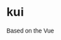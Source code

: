 # kui
Based on the Vue
<template>
  <div id="app">
    <div style="height: 60px"></div>
    <!-- <k-row>
      <k-col span="1"><div style="height: 50px; background: #eee"></div></k-col>
      <k-col span="1"><div style="height: 50px; background: #eee"></div></k-col>
      <k-col span="1"><div style="height: 50px; background: #eee"></div></k-col>
      <k-col span="1"><div style="height: 50px; background: #eee"></div></k-col>
      <k-col span="1"><div style="height: 50px; background: #eee"></div></k-col>
      <k-col span="1"><div style="height: 50px; background: #eee"></div></k-col>
      <k-col span="1"><div style="height: 50px; background: #eee"></div></k-col>
      <k-col span="1"><div style="height: 50px; background: #eee"></div></k-col>
      <k-col span="1"><div style="height: 50px; background: #eee"></div></k-col>
      <k-col span="1"><div style="height: 50px; background: #eee"></div></k-col>
      <k-col span="1"><div style="height: 50px; background: #eee"></div></k-col>
      <k-col span="1"><div style="height: 50px; background: #eee"></div></k-col>
    </k-row>
    <div style="height:20px;clear:both"></div>
    <k-row>
      <k-col span="3" right="3"><div style="height: 50px; background: #eee"></div></k-col>
      <k-col span="3"><div style="height: 50px; background: #eee"></div></k-col>
      <k-col span="3"><div style="height: 50px; background: #eee"></div></k-col>
    </k-row>
    <div style="height:20px;clear:both"></div>
    <k-row>
      <k-col span="2" left="2"><div style="height: 50px; background: #eee"></div></k-col>
      <k-col span="2" left="2"><div style="height: 50px; background: #eee"></div></k-col>
      <k-col span="2" left="2"><div style="height: 50px; background: #eee"></div></k-col>
    </k-row>
    <div style="height:20px;clear:both"></div>
    <k-button radius="no">示例</k-button>
    <div style="height:20px;clear:both"></div>
    <k-button>示例</k-button>
    <div style="height:20px;clear:both"></div>
    <k-button size="large">示例</k-button>
    <k-button size="normal">示例</k-button>
    <k-button size="small">示例</k-button>
    <k-button size="mini">示例</k-button>
    <div style="height:20px;clear:both"></div>
    <k-button>示例</k-button>
    <k-button type="info">示例</k-button>
    <k-button type="primary">示例</k-button>
    <k-button type="success">示例</k-button>
    <k-button type="warning">示例</k-button>
    <k-button type="danger">示例</k-button>
    <k-button type="text">示例</k-button>
    <k-button type="danger" status="disable">示例</k-button>
    <div style="height:20px;clear:both"></div>
    <k-button iconBefore="fa fa-heart" :callBack="this.clickCallBack">示例</k-button>
    <k-button iconAfter="fa fa-chrome">示例</k-button>
    <div style="height:20px;clear:both"></div>
    <k-button type="danger" size="large" width="300px">示例</k-button>
    <div style="height:20px;clear:both"></div>
    <k-switch :callBack="switchCallBack"></k-switch>
    <div style="height:20px;clear:both"></div>
    <k-button-group radius="no">
      <k-button>Left</k-button>
      <k-button>Mid</k-button>
      <k-button width="100px">Mid</k-button>
      <k-button>Mid</k-button>
      <k-button>Right</k-button>
    </k-button-group>
    <div style="height:20px;clear:both"></div>
    <k-button-group>
      <k-button type="info">Left</k-button>
      <k-button type="success">Mid</k-button>
      <k-button type="warning">Mid</k-button>
      <k-button type="danger">Mid</k-button>
      <k-button>Mid</k-button>
      <k-button type="primary">Right</k-button>
    </k-button-group>
    <div style="height:20px;clear:both"></div>
    <k-drop-down :menu="[
        {text: 'Menu one'},
        {text: 'Menu two'},
        {text: 'Menu three'}
      ]">Dropdown</k-drop-down>
    <k-drop-down icon="fa fa-chrome" type="info" :menu="[
        {text: 'Menu one', icon: 'fa fa-heart'},
        {text: 'Menu two'},
        {text: 'Menu three'}
      ]">Dropdown</k-drop-down>
    <k-drop-down type="primary" :menu="[
        {text: 'Menu one'},
        {text: 'Menu two'},
        {text: 'Menu three'}
      ]">Dropdown</k-drop-down>
    <k-drop-down type="success" :menu="[
        {text: 'Menu one'},
        {text: 'Menu two'},
        {text: 'Menu three'}
      ]">Dropdown</k-drop-down>
    <k-drop-down type="warning" :menu="[
      {text: 'Menu one'},
      {text: 'Menu two'},
      {text: 'Menu three'}
      ]">Dropdown</k-drop-down>
    <k-drop-down type="danger" :menu="[
        {text: 'Menu one'},
        {text: 'Menu two'},
        {text: 'Menu threexxxxxxxxxxxxxxxxxxx'}
      ]">Dropdown</k-drop-down>
    <div style="height:20px;clear:both"></div>
    <k-page :pageSet="{
        current: 1,
        total: 20,
        callBack: pageCallBack
      }"></k-page>
    <div style="height:20px;clear:both"></div>
    <k-page :pageSet="{
        current: 1,
        total: 20,
        size: 'small',
        callBack: pageCallBack
      }"></k-page>
    <div style="height:20px;clear:both"></div>
    <k-button :callBack="notification">Notification</k-button>
    <k-button :callBack="autoClosenotification">Notification AutoClose</k-button>
    <k-button :callBack="delayClosenotification">Notification Delay 5S</k-button>
    <div style="height:20px;clear:both"></div>
    <k-animate direction="left" delay="300">
      <k-button :callBack="message">Message</k-button>
      <k-button :callBack="messageClose">Message close</k-button>
    </k-animate>
    <div style="height:20px;clear:both"></div>
    <k-button iconBefore="fa fa-chrome" :callBack="dialog" type="success">Dialog</k-button>
    <k-button :callBack="dialog2">Dialog2</k-button>
    <div style="height:20px;clear:both"></div>
    <k-alert size="small">This is Alert</k-alert>
    <div style="height:20px;clear:both"></div>
    <k-alert type="info" size="large">This is Alert</k-alert>
    <div style="height:20px;clear:both"></div>
    <k-alert type="warning">This is Alert</k-alert>
    <div style="height:20px;clear:both"></div>
    <k-alert type="danger">This is Alert</k-alert>
    <div style="height:20px;clear:both"></div>
    <k-alert type="success" close="true">This is Alert</k-alert>
    <div style="height:20px;clear:both"></div>
    <k-breadcrumb :set="{
        data: [
          {label: 'One'},
          {label: 'Two'},
          {label: 'Three'}
        ]
      }"></k-breadcrumb>
    <div style="height:20px;clear:both"></div>
    <k-menu
      current="Menu-0"
      :menu="[
        {title: '谷歌浏览器', icon: 'fa fa-chrome', key: 'Menu-0', menu: [
          {title: 'menu-0', icon: 'fa fa-chrome', key: 'menu-0', callBack: clickCallBack},
          {title: 'menu-1', icon: 'fa fa-search', key: 'menu-1'},
          {title: 'menu-2', key: 'menu-2'},
          {title: 'menu-3', key: 'menu-3'}
        ]},
        {title: 'Menu-1', key: 'Menu-1', callBack: clickCallBack, menu: [
          {title: 'xxxxxxxxxxxxxxxxxxxxx', icon: 'fa fa-chrome', key: 'menu-0'},
          {title: 'menu-1', icon: 'fa fa-search', key: 'menu-1'},
          {title: 'menu-2', icon: 'fa fa-chrome', key: 'menu-2'},
          {title: 'menu-3', icon: 'fa fa-search', key: 'menu-3'}
        ]},
        {title: 'Menu-2', key: 'Menu-2'},
        {title: 'Menu-3', key: 'Menu-3'},
        {title: 'Menu-4', key: 'Menu-4'}
      ]"></k-menu>
      <div style="height:20px;clear:both"></div>
      <div style="width: 250px">
        <k-menu
          direction="y"
          current="Menu-0"
          :menu="[
            {title: '谷歌浏览器', icon: 'fa fa-chrome', key: 'Menu-0', menu: [
              {title: 'menu-0', key: 'menu-0', callBack: clickCallBack},
              {title: 'menu-1', key: 'menu-1'},
              {title: 'menu-2', icon: 'fa fa-chrome', key: 'menu-2'},
              {title: 'menu-3', icon: 'fa fa-search', key: 'menu-3'}
            ]},
            {title: 'Menu-1', key: 'Menu-1', menu: [
              {title: 'xxxxxxxxxxxxxxxxxxxxx', icon: 'fa fa-chrome', key: 'menu-0'},
              {title: 'menu-1', icon: 'fa fa-search', key: 'menu-1'},
              {title: 'menu-2', icon: 'fa fa-chrome', key: 'menu-2'},
              {title: 'menu-3', icon: 'fa fa-search', key: 'menu-3'}
            ]},
            {title: 'Menu-2', key: 'Menu-2'},
            {title: 'Menu-3', key: 'Menu-3'},
            {title: 'Menu-4', key: 'Menu-4'}
          ]"></k-menu>
        </div>
    <div style="height:20px;clear:both"></div>
    <div style="width: 250px">
      <k-menu
        direction="y"
        current="Menu-0"
        border="none"
        :menu="[
          {title: '谷歌浏览器', icon: 'fa fa-chrome', key: 'Menu-0', menu: [
            {title: 'menu-0', key: 'menu-0', callBack: clickCallBack},
            {title: 'menu-1', key: 'menu-1'},
            {title: 'menu-2', icon: 'fa fa-chrome', key: 'menu-2'},
            {title: 'menu-3', icon: 'fa fa-search', key: 'menu-3'}
          ]},
          {title: 'Menu-1', key: 'Menu-1', menu: [
            {title: 'xxxxxxxxxxxxxxxxxxxxx', icon: 'fa fa-chrome', key: 'menu-0'},
            {title: 'menu-1', icon: 'fa fa-search', key: 'menu-1'},
            {title: 'menu-2', icon: 'fa fa-chrome', key: 'menu-2'},
            {title: 'menu-3', icon: 'fa fa-search', key: 'menu-3'}
          ]},
          {title: 'Menu-2', key: 'Menu-2'},
          {title: 'Menu-3', key: 'Menu-3'},
          {title: 'Menu-4', key: 'Menu-4'}
        ]"></k-menu>
      </div>
      <div style="height:20px;clear:both"></div>
      <k-tabs :set="{
          tabs: [
            {key: 'one', title: 'One'},
            {key: 'two', title: 'Two'},
            {key: 'three', title: 'Three'}
          ],
          current: 'one',
          animate: true
          /*animate: {
            direction: 'top',
            delay: 50
          }*/
        }">
        <div slot="one" style="height:1000px;text-align:center;line-height:400px;">T1</div>
        <div slot="two" style="height:400px;text-align:center;line-height:400px;">T2</div>
        <div slot="three" style="height:400px;text-align:center;line-height:400px;">T3</div>
      </k-tabs>
      <div style="height: 20px;clear:both"></div>
      <k-input value="Basic input"></k-input>
      <div style="height: 20px;clear:both"></div>
      <k-input iconBefore="fa fa-chrome" placeholder="Chrome"></k-input>
      <div style="height: 20px;clear:both"></div>
      <k-input textAfter="@"></k-input>
      <div style="height: 20px;clear:both"></div>
      <k-input textBefore="账号"></k-input>
      <div style="height: 20px;clear:both"></div>
      <k-input textBefore="密码" type="password"></k-input>
      <div style="height: 20px;clear:both"></div>
      <k-input textBefore="Http://" :onchange="inputValueChange"></k-input>
      <div style="height: 20px;clear:both"></div>
      <k-input :selectBefore="[
        {key: 'Http://', text: 'Http://'},
        {key: 'Https://', text: 'Https://'}
        ]" :selectAfter="[
        {key: '.cn', text: '.cn'}
        ]" :onchange="inputValueChange"></k-input>
      <div style="height: 20px;clear:both"></div>
      <k-input :onchange="inputValueChange" iconAfter="fa fa-search" placeholder="Search..." :btnCallBack="{
        after: clickCallBack
        }"></k-input>
      <div style="height: 20px;clear:both"></div>
      <k-select :select="[
        {text: 'Andy', key: 'Andy'},
        {text: 'Kid', key: 'Kid'},
        {text: 'Fzx', key: 'Fzx'},
        {text: 'Pawn', key: 'Pawn'},
        {text: 'Xiao', key: 'Xiao'},
        {text: 'Bengi', key: 'Bengi'},
        {text: 'WeiXiao', key: 'WeiXiao'}
      ]" :selectChange="selectValueChange"></k-select>
      <div style="height: 20px;clear:both"></div>
      <k-select :select="[
        {text: 'Andy', key: 'Andy'},
        {text: 'Kid', key: 'Kid'},
        {text: 'Fzx', key: 'Fzx'},
        {text: 'Pawn', key: 'Pawn'}
      ]" width="160px"></k-select>
      <div style="height: 20px;clear:both"></div>
      <k-select input="true" :select="[
        {text: 'Andy', key: 'Andy'},
        {text: 'Kid', key: 'Kid'},
        {text: 'Fzx', key: 'Fzx'},
        {text: 'Pawn', key: 'Pawn'},
        {text: 'Xiao', key: 'Xiao'},
        {text: 'Bengi', key: 'Bengi'},
        {text: 'WeiXiaoxxxxxxxxxxxxxxxxxxx', key: 'WeiXiao'}
      ]" :selectChange="selectValueChange" placeholder="Please input"></k-select>
      <div style="height: 20px;clear:both"></div>
      <k-cascader width="200px"
        :onchange="cascaderChange"
        placeholder="input this"
        :select="[
          {key: 'chongqing',text: 'chongqing', select: [
            {key: 'c0-xxxx', text: 'c0-xxxx', select: [
              {key: 'c0-xxx', text: 'c0-xxx', select: [
                {key: 'c0-xx', text: 'c0-xx', select: [
                  {key: 'c0-x', text: 'c0-x', select: [
                    {key: 'c0', text: 'c0'}
                  ]}
                ]},
                {key: 'c0-x', text: 'c0-x'},
              ]},
            ]},
            {key: 'c1-xxxx', text: 'c1-xxxx', select: [
              {key: 'c1-xxx', text: 'c1-xxx', select: [
                {key: 'c1-xx', text: 'c1-xx'},
                {key: 'c1-x', text: 'c1-x'},
              ]},
            ]},
            {key: 'c2-xxxx', text: 'c2-xxxx', select: [
              {key: 'c2-xxx', text: 'c2-xxx', select: [
                {key: 'c2-xx', text: 'c2-xx'},
                {key: 'c2-x', text: 'c2-x'},
              ]},
            ]},
            {key: 'c3-xxxx', text: 'c3-xxxx', select: [
              {key: 'c3-xxx', text: 'c3-xxx', select: [
                {key: 'c3-xx', text: 'c3-xx'},
                {key: 'c3-x', text: 'c3-x'},
              ]},
            ]},
          ]},
          {key: 'beijing', text: 'beijing', select: [
            {key: 'b0-xxxx', text: 'b0-xxxx', select: [
              {key: 'b0-xxx', text: 'b0-xxx', select: [
                {key: 'b0-xx', text: 'b0-xx'},
                {key: 'b0-x', text: 'b0-x'},
              ]},
            ]},
            {key: 'b1-xxxx', text: 'b1-xxxx', select: [
              {key: 'b1-xxx', text: 'b1-xxx', select: [
                {key: 'b1-xx', text: 'b1-xx'},
                {key: 'b1-x', text: 'b1-x'},
              ]},
            ]},
            {key: 'b2-xxxx', text: 'b2-xxxx', select: [
              {key: 'b2-xxx', text: 'b2-xxx', select: [
                {key: 'b2-xx', text: 'b2-xx'},
                {key: 'b2-x', text: 'b2-x'},
              ]},
            ]},
            {key: 'b3-xxxx', text: 'b3-xxxx', select: [
              {key: 'b3-xxx', text: 'b3-xxx', select: [
                {key: 'b3-xx', text: 'b3-xx'},
                {key: 'b3-x', text: 'b3-x'},
              ]},
            ]},
          ]},
          {key: 'shanghai', text: 'shanghai'}
      ]"></k-cascader>
      <div style="height: 20px;clear:both"></div>
      <k-progress percent="80%"></k-progress>
      <div style="height: 20px;clear:both"></div>
      <k-datepicker width="180px" value="2017-01-01 12:34:56" :onchange="datepickerValueChange" accurate="YYYYMMDD"></k-datepicker>
      <div style="height: 20px;clear:both"></div>
      <k-datepicker value="2017-01-01 13:34:56" :onchange="datepickerValueChange" accurate="HHMMSS"></k-datepicker>
      <div style="height: 20px;clear:both"></div>
      <k-datepicker :onchange="datepickerValueChange" accurate="HHMMSS" placeholder="input date"></k-datepicker>
      <div style="height: 20px;clear:both"></div>
      <k-datepicker readonly="readonly" :onchange="datepickerValueChange" placeholder="input date"></k-datepicker>
      <div style="height: 20px;clear:both"></div>
      <k-datepicker startValue="2016-06-26" endValue="2016-08-25" type="range" readonly="readonly" :onchange="datepickerValueChange"></k-datepicker>
      <div style="height: 20px;clear:both"></div>
      <k-datepicker type="range" accurate="HHMMSS" :onchange="datepickerValueChange"></k-datepicker>
      <div style="height: 20px;clear:both"></div>
      <k-backtop background="#20a0ff" scrollTop="100"></k-backtop>
      <div style="height: 20px;clear:both"></div>
      <k-nav :scrollChange="[
        {scrollTop: 500, type: 'default', backgroundColor: '#fff'},
        {scrollTop: 1000, type: 'dark', backgroundColor: '#222', navBorderColor: '#111', navHoverColor: '#eee', navHoverBgColor: '#111'},
        {scrollTop: 1500, type: 'dark', backgroundColor: '#ff4949', navBorderColor: '#cc3333', navHoverColor: '#fff', navHoverBgColor: '#cc3333'},
      ]">
        <span slot="left">
          <img src="/static/img/logo.png" style="height:26px;" /><label style="font-size:18px;font-weight:bold;margin-left: 10px;">Xxx</label><k-input style="margin-left: 20px" :onchange="inputValueChange" iconAfter="fa fa-search" placeholder="Search..." :btnCallBack="{
            after: clickCallBack
            }"></k-input>
        </span>
        <ul slot="right">
          <li class="k-nav-current">Home</li>
          <li>Faker</li>
          <li>Pawn</li>
          <li>Imp</li>
          <label>
            <img src="/static/img/dog.jpg" style="height:26px;display:inline-block"/>
            <a>登录</a>
            <a>登出</a>
          </label>
        </ul>
      </k-nav>
      <k-nav type="dark" position="fixed-bottom" backgroundColor="#222" navBorderColor="#111" navHoverColor="#eee" navHoverBgColor="#111">
        <span slot="right">
          <img src="/static/img/logo.png" style="height:26px;" />
          <k-input :onchange="inputValueChange" iconAfter="fa fa-search" placeholder="Search..." :btnCallBack="{
            after: clickCallBack
            }"></k-input>
        </span>
        <ul slot="left">
          <li class="k-nav-current">Home</li>
          <li>Faker</li>
          <li>Pawn</li>
          <li>Imp</li>
        </ul>
      </k-nav>
      <div style="height: 20px;clear:both"></div>
      <k-nav position="normal">
        <span slot="left">
          <img src="/static/img/logo.png" style="height:26px;" />
          <k-input :onchange="inputValueChange" iconAfter="fa fa-search" placeholder="Search..." :btnCallBack="{
            after: clickCallBack
            }"></k-input>
        </span>
        <ul slot="right">
          <li class="k-nav-current">Home</li>
          <li>Faker</li>
          <li>Pawn</li>
          <li>Imp</li>
        </ul>
      </k-nav>
      <div style="height: 20px;clear:both"></div>
      <k-nav type="dark" position="normal" backgroundColor="#222" navBorderColor="#111" navHoverColor="#eee" navHoverBgColor="#111">
        <span slot="left">
          <img src="/static/img/logo.png" style="height:26px;" />
          <k-input :onchange="inputValueChange" iconAfter="fa fa-search" placeholder="Search..." :btnCallBack="{
            after: clickCallBack
            }"></k-input>
        </span>
        <ul slot="right">
          <li class="k-nav-current">Home</li>
          <li>Faker</li>
          <li>Pawn</li>
          <li>Imp</li>
        </ul>
      </k-nav>
      <div style="height: 160px;clear:both"></div>
      <div style="height:20px;clear:both"></div>
      <k-animate direction="left" delay="300">
        <k-table
            :head="[
              {text: 'Name', dataIndex: 'Name', sort: true},
              {text: 'Age', dataIndex: 'Age', sort: true},
              {text: 'Address', dataIndex: 'Address'},
              {text: 'Control', dataIndex: 'component'}
            ]"
            :data="[
              {Name: 'xxxxxxxxxx', Age: 1, Address: 'xxxxxxx', component: {
                  component: 'button',
                  iconBefore: 'fa fa-heart',
                  text: 'Control',
                  size: 'small',
                  callBack: clickCallBack
                }},
              {Name: 'xxxxxxxxx', Age: 2, Address: 'xxxxxxx', component: {
                  component: 'switch',
                  enable: false,
                  callBack: switchCallBack,
                  status: 'disable'
                }},
              {Name: 'xxxxxxxx', Age: 3, Address: 'xxxxxxx', component: {
                  component: 'switch',
                  enable: false,
                  callBack: switchCallBack
                }},
              {Name: 'xxxxxxx', Age: 4, Address: 'xxxxxxx'},
              {Name: 'xxxxxx', Age: 5, Address: 'xxxxxxx'},
              {Name: 'xxxxx', Age: 6, Address: 'xxxxxxx'},
              {Name: 'xxxx', Age: 7, Address: 'xxxxxxx'},
              {Name: 'xxx', Age: 8, Address: 'xxxxxxx'},
              {Name: 'xx', Age: 9, Address: 'xxxxxxx'},
              {Name: 'x', Age: 10, Address: 'xxxxxxx'}
            ]"
            :options="{
                current: 1,
                size: 10,
                total: 180,
                headColor: '#888',
                headBgColor: '#e0e0e0',
                togglePage: tableTogglePage
              }"
            ></k-table>
      </k-animate>
      <k-animate direction="left" delay="300">
        <k-table
            :head="[
              {text: 'Name', dataIndex: 'Name', sort: true},
              {text: 'Age', dataIndex: 'Age', sort: true},
              {text: 'Address', dataIndex: 'Address'},
            ]"
            :data="[]"
            ></k-table>
      </k-animate>
      <div style="height:20px;clear:both"></div>
      <k-check-box :checkChange="checkBoxChange" :checkData="[
        {name: '苹果', checked: true, key: 'apple'},
        {name: '西瓜', key: 'xg'},
        {name: '橘子', key: 'orange'},
        {name: '南瓜', key: 'ng'}
      ]"></k-check-box>
      <div style="height:20px;clear:both"></div>
      <k-check-box all="true" :checkChange="checkBoxChange" checkType="mut" :checkData="[
        {name: '苹果', checked: true, key: 'apple'},
        {name: '西瓜', key: 'xg'},
        {name: '橘子', key: 'orange'},
        {name: '南瓜', key: 'ng'}
      ]"></k-check-box>
      <div style="height:20px;clear:both"></div>
      <k-check-box type="primary" :checkData="[
        {name: '苹果', checked: true, key: 'apple'},
        {name: '西瓜', key: 'xg'},
        {name: '橘子', key: 'orange'},
        {name: '南瓜', key: 'ng'}
      ]"></k-check-box>
      <div style="height:20px;clear:both"></div>
      <k-check-box type="primary" checkType="mut" :checkData="[
        {name: '苹果', checked: true, key: 'apple'},
        {name: '西瓜', key: 'xg'},
        {name: '橘子', key: 'orange'},
        {name: '南瓜', key: 'ng'}
      ]"></k-check-box>
      <k-tree
        checkChangeOutPut="node"
        :checkChange="treeCheckOnchange"
        :tree="[
          {text: 'Node-0', key: 'Node-0', children: [
            {text: 'Node-0-0', key: 'Node-0-0', children: [
              {text: 'Node-0-0-0', key: 'Node-0-0-0', children: [
                {text: 'Node-0-0-0-0', key: 'Node-0-0-0-0', children: [
                  {text: 'Node-0-0-0-0-0', key: 'Node-0-0-0-0-0'}
                ]},
                {text: 'Node-0-0-0-1', key: 'Node-0-0-0-1'},
                {text: 'Node-0-0-0-2', key: 'Node-0-0-0-2'},
                {text: 'Node-0-0-0-3', key: 'Node-0-0-0-3'},
              ]},
              {text: 'Node-0-0-1', key: 'Node-0-0-1'},
              {text: 'Node-0-0-2', key: 'Node-0-0-2'},
              {text: 'Node-0-0-3', key: 'Node-0-0-3'},
            ]},
            {text: 'Node-0-1', key: 'Node-0-1', children: [
              {text: 'Node-0-1-0', key: 'Node-0-1-0', children: [
                {text: 'Node-0-1-0-0', key: 'Node-0-1-0-0', children: [
                  {text: 'Node-0-1-0-0-0', key: 'Node-0-1-0-0-0'},
                  {text: 'Node-0-1-0-0-1', key: 'Node-0-1-0-0-1'}
                ]},
                {text: 'Node-0-1-0-1', key: 'Node-0-1-0-1'},
                {text: 'Node-0-1-0-2', key: 'Node-0-1-0-2'},
                {text: 'Node-0-1-0-3', key: 'Node-0-1-0-3'},
              ]},
              {text: 'Node-0-1-1', key: 'Node-0-1-1'},
              {text: 'Node-0-1-2', key: 'Node-0-1-2'},
              {text: 'Node-0-1-3', key: 'Node-0-1-3'},
            ]},
            {text: 'Node-0-2', key: 'Node-0-2'},
          ]},
          {text: 'Node-1', key: 'Node-1', children: [
            {text: 'Node-1-0', key: 'Node-1-0', children: [
              {text: 'Node-1-0-0', key: 'Node-1-0-0', children: [
                {text: 'Node-1-0-0-0', key: 'Node-1-0-0-0', children: [
                  {text: 'Node-1-0-0-0-0', key: 'Node-1-0-0-0-0'}
                ]},
                {text: 'Node-1-0-0-1', key: 'Node-1-0-0-1'},
                {text: 'Node-1-0-0-2', key: 'Node-1-0-0-2'},
                {text: 'Node-1-0-0-3', key: 'Node-1-0-0-3'},
              ]},
              {text: 'Node-1-0-1', key: 'Node-1-0-1'},
              {text: 'Node-1-0-2', key: 'Node-1-0-2'},
              {text: 'Node-1-0-3', key: 'Node-1-0-3'},
            ]},
            {text: 'Node-1-1', key: 'Node-1-1'},
            {text: 'Node-1-2', key: 'Node-1-2'},
          ]},
          {text: 'Node-2', key: 'Node-2'},
          {text: 'Node-3', key: 'Node-3'},
        ]"
        ></k-tree>
      <div style="height: 20px"></div>
      <k-tree
        :checkChange="treeCheckOnchange"
        type="primary"
        :tree="[
          {text: 'Node-0', key: 'Node-0', children: [
            {text: 'Node-0-0', key: 'Node-0-0', children: [
              {text: 'Node-0-0-0', key: 'Node-0-0-0', children: [
                {text: 'Node-0-0-0-0', key: 'Node-0-0-0-0', children: [
                  {text: 'Node-0-0-0-0-0', key: 'Node-0-0-0-0-0'}
                ]},
                {text: 'Node-0-0-0-1', key: 'Node-0-0-0-1'},
                {text: 'Node-0-0-0-2', key: 'Node-0-0-0-2'},
                {text: 'Node-0-0-0-3', key: 'Node-0-0-0-3'},
              ]},
              {text: 'Node-0-0-1', key: 'Node-0-0-1'},
              {text: 'Node-0-0-2', key: 'Node-0-0-2'},
              {text: 'Node-0-0-3', key: 'Node-0-0-3'},
            ]},
            {text: 'Node-0-1', key: 'Node-0-1', children: [
              {text: 'Node-0-1-0', key: 'Node-0-1-0', children: [
                {text: 'Node-0-1-0-0', key: 'Node-0-1-0-0', children: [
                  {text: 'Node-0-1-0-0-0', key: 'Node-0-1-0-0-0'},
                  {text: 'Node-0-1-0-0-1', key: 'Node-0-1-0-0-1'}
                ]},
                {text: 'Node-0-1-0-1', key: 'Node-0-1-0-1'},
                {text: 'Node-0-1-0-2', key: 'Node-0-1-0-2'},
                {text: 'Node-0-1-0-3', key: 'Node-0-1-0-3'},
              ]},
              {text: 'Node-0-1-1', key: 'Node-0-1-1'},
              {text: 'Node-0-1-2', key: 'Node-0-1-2'},
              {text: 'Node-0-1-3', key: 'Node-0-1-3'},
            ]},
            {text: 'Node-0-2', key: 'Node-0-2'},
          ]},
          {text: 'Node-1', key: 'Node-1', children: [
            {text: 'Node-1-0', key: 'Node-1-0', children: [
              {text: 'Node-1-0-0', key: 'Node-1-0-0', children: [
                {text: 'Node-1-0-0-0', key: 'Node-1-0-0-0', children: [
                  {text: 'Node-1-0-0-0-0', key: 'Node-1-0-0-0-0'}
                ]},
                {text: 'Node-1-0-0-1', key: 'Node-1-0-0-1'},
                {text: 'Node-1-0-0-2', key: 'Node-1-0-0-2'},
                {text: 'Node-1-0-0-3', key: 'Node-1-0-0-3'},
              ]},
              {text: 'Node-1-0-1', key: 'Node-1-0-1'},
              {text: 'Node-1-0-2', key: 'Node-1-0-2'},
              {text: 'Node-1-0-3', key: 'Node-1-0-3'},
            ]},
            {text: 'Node-1-1', key: 'Node-1-1'},
            {text: 'Node-1-2', key: 'Node-1-2'},
          ]},
          {text: 'Node-2', key: 'Node-2'},
          {text: 'Node-3', key: 'Node-3'},
        ]"
        ></k-tree>
    <div style="height: 20px"></div>
    <k-tree
      check="false"
      :treeNodeClick="treeNodeClick"
      type="primary"
      :tree="[
        {text: 'Node-0', key: 'Node-0', children: [
          {text: 'Node-0-0', key: 'Node-0-0', children: [
            {text: 'Node-0-0-0', key: 'Node-0-0-0', children: [
              {text: 'Node-0-0-0-0', key: 'Node-0-0-0-0', children: [
                {text: 'Node-0-0-0-0-0', key: 'Node-0-0-0-0-0'}
              ]},
              {text: 'Node-0-0-0-1', key: 'Node-0-0-0-1'},
              {text: 'Node-0-0-0-2', key: 'Node-0-0-0-2'},
              {text: 'Node-0-0-0-3', key: 'Node-0-0-0-3'},
            ]},
            {text: 'Node-0-0-1', key: 'Node-0-0-1'},
            {text: 'Node-0-0-2', key: 'Node-0-0-2'},
            {text: 'Node-0-0-3', key: 'Node-0-0-3'},
          ]},
          {text: 'Node-0-1', key: 'Node-0-1', children: [
            {text: 'Node-0-1-0', key: 'Node-0-1-0', children: [
              {text: 'Node-0-1-0-0', key: 'Node-0-1-0-0', children: [
                {text: 'Node-0-1-0-0-0', key: 'Node-0-1-0-0-0'},
                {text: 'Node-0-1-0-0-1', key: 'Node-0-1-0-0-1'}
              ]},
              {text: 'Node-0-1-0-1', key: 'Node-0-1-0-1'},
              {text: 'Node-0-1-0-2', key: 'Node-0-1-0-2'},
              {text: 'Node-0-1-0-3', key: 'Node-0-1-0-3'},
            ]},
            {text: 'Node-0-1-1', key: 'Node-0-1-1'},
            {text: 'Node-0-1-2', key: 'Node-0-1-2'},
            {text: 'Node-0-1-3', key: 'Node-0-1-3'},
          ]},
          {text: 'Node-0-2', key: 'Node-0-2'},
        ]},
        {text: 'Node-1', key: 'Node-1', children: [
          {text: 'Node-1-0', key: 'Node-1-0', children: [
            {text: 'Node-1-0-0', key: 'Node-1-0-0', children: [
              {text: 'Node-1-0-0-0', key: 'Node-1-0-0-0', children: [
                {text: 'Node-1-0-0-0-0', key: 'Node-1-0-0-0-0'}
              ]},
              {text: 'Node-1-0-0-1', key: 'Node-1-0-0-1'},
              {text: 'Node-1-0-0-2', key: 'Node-1-0-0-2'},
              {text: 'Node-1-0-0-3', key: 'Node-1-0-0-3'},
            ]},
            {text: 'Node-1-0-1', key: 'Node-1-0-1'},
            {text: 'Node-1-0-2', key: 'Node-1-0-2'},
            {text: 'Node-1-0-3', key: 'Node-1-0-3'},
          ]},
          {text: 'Node-1-1', key: 'Node-1-1'},
          {text: 'Node-1-2', key: 'Node-1-2'},
        ]},
        {text: 'Node-2', key: 'Node-2'},
        {text: 'Node-3', key: 'Node-3'},
      ]"
      ></k-tree> -->
      <div style="height: 20px"></div>
      <!-- <k-card
        boxShadow="true"
        radius="true"
        style="width: 200px;"
        >
        this is slot
      </k-card>
      <k-card
        boxShadow="true"
        radius="true"
        style="width: 200px;"
        >
        this is slot
      </k-card> -->
      <k-textEditor height="400px"></k-textEditor>
  </div>
</template>
<script>
  export default {
    methods: {
      treeCheckOnchange(data) {
        console.log('treeCheckOnchange', data);
      },
      treeNodeClick(data) {
        console.log('treeNodeClick', data);
      },
      cascaderChange(data) {
        console.log('cascaderChange', data);
      },
      checkBoxChange(data) {
        console.log('checkBoxChange', data);
      },
      tableTogglePage(page, fn) {
        console.log('table togglePage:', page);
        fn(page, [
            {Name: 'xxxxxxxxxx', Age: 11, Address: 'xxxxxxx', component: {
                component: 'button',
                iconBefore: 'fa fa-heart',
                text: 'Control',
                size: 'small',
                callBack: this.clickCallBack
              }},
            {Name: 'xxxxxxxxx', Age: 12, Address: 'xxxxxxx', component: {
                component: 'switch',
                enable: false,
                callBack: this.switchCallBack,
                status: 'disable'
              }},
            {Name: 'xxxxxxxx', Age: 13, Address: 'xxxxxxx', component: {
                component: 'switch',
                enable: false,
                callBack: this.switchCallBack
              }},
            {Name: 'xxxxxxx', Age: 14, Address: 'xxxxxxx'},
            {Name: 'xxxxxx', Age: 15, Address: 'xxxxxxx'},
            {Name: 'xxxxx', Age: 16, Address: 'xxxxxxx'},
            {Name: 'xxxx', Age: 17, Address: 'xxxxxxx'},
            {Name: 'xxx', Age: 18, Address: 'xxxxxxx'},
            {Name: 'xx', Age: 19, Address: 'xxxxxxx'},
            {Name: 'x', Age: 20, Address: 'xxxxxxx'}
          ]);
      },
      datepickerValueChange(date) {
        console.log(date);
      },
      selectValueChange(data) {
        console.log('select Key:', data.key);
        console.log('select Text:', data.text);
      },
      inputValueChange(value) {
        console.log('inputValueChange', value);
      },
      clickCallBack() {
        console.log('this is callback');
      },
      switchCallBack(status, fn) {
        console.log(status);
        // fn(false);
      },
      pageCallBack(page) {
        console.log(page);
      },
      dialog() {
        this.$Kui.Dialog({title: 'Dialog', content: 'this is content', button: [
          {label: 'Sure', CallBack: this.clickCallBack},
          {label: 'Cancel', CallBack: this.clickCallBack},
        ]});
      },
      dialog2() {
        this.$Kui.Dialog({title: 'Dialogxxxxx', content: 'this is content222222222222222'});
      },
      message() {
        this.$Kui.Message.success({text: '通知内容ner水电费水电费水电费'});
      },
      messageClose() {
        this.$Kui.Message.success({text: '通知内容ner水电费水电费水电费', remove: null});
      },
      notification() {
        this.$Kui.Notification.error({title:'标题标题标题', content: '通知内容ner水电费水电费水电费'});
        setTimeout(()=>{
          this.$Kui.Notification.info({title:'标题标题标题', content: '通知内容ner水电费水电费水电费'});
        },500);
        setTimeout(()=>{
          this.$Kui.Notification.default({title:'标题标题标题', content: '通知内容ner水电费水电费水电费'});
        },1000);
        setTimeout(()=>{
          this.$Kui.Notification.success({title:'标题标题标题', content: '通知内容ner水电费水电费水电费'});
        },1500);
        setTimeout(()=>{
          this.$Kui.Notification.warning({title:'标题标题标题', content: '通知内容ner水电费水电费水电费'});
        },2000);
      },
      autoClosenotification() {
        this.$Kui.Notification.error({title:'标题标题标题', content: '通知内容ner水电费水电费水电费', autoClose: true});
      },
      delayClosenotification() {
        this.$Kui.Notification.error({title:'标题标题标题', content: '通知内容ner水电费水电费水电费', delay: 5000, autoClose: true, });
      }
    }
  }
</script>
<style>
  body{
    font-family:  "Lucida Grande", Lucida Sans Unicode, Hiragino Sans GB, WenQuanYi Micro Hei, Verdana, Aril, sans-serif;
    -webkit-font-smoothing: antialiased;
    -webkit-touch-callout: none;
    -webkit-user-select: none;
    -khtml-user-select: none;
    -moz-user-select: none;
    -ms-user-select: none;
    user-select: none;
    font-size: 14px;
    /*background: gray;*/
  }
</style>
